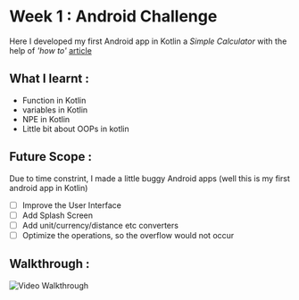 # Week 1 : Android Challenge

Here I developed my first Android app in Kotlin a *Simple Calculator* with the help of *'how to'* [article](https://medium.com/@olajhidey/how-to-build-a-simple-calculator-app-in-android-studio-using-kotlin-9b942c2d1f15)

## What I learnt :
  - Function in Kotlin 
  - variables in Kotlin
  - NPE in Kotlin
  - Little bit about OOPs in kotlin

## Future Scope :
  Due to time constrint, I made a little buggy Android apps (well this is my first android app in Kotlin)
  - [ ] Improve the User Interface
  - [ ] Add Splash Screen
  - [ ] Add unit/currency/distance etc converters
  - [ ] Optimize the operations, so the overflow would not occur

## Walkthrough : 

<img src='https://github.com/amanTHEBreaker/myCalculator-DeveloperDays-Android-1/blob/master/calculator.gif' title='Video Walkthrough' width='' alt='Video Walkthrough' />

  
  
